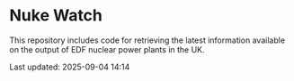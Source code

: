 # Nuke Watch

This repository includes code for retrieving the latest information available on the output of EDF nuclear power plants in the UK.

Last updated: 2025-09-04 14:14